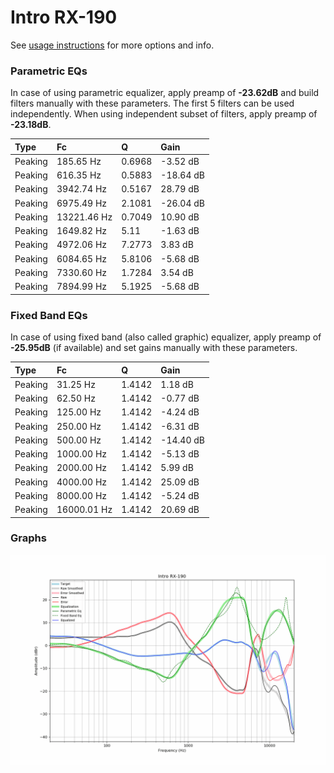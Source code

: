 # Intro RX-190
See [usage instructions](https://github.com/jaakkopasanen/AutoEq#usage) for more options and info.

### Parametric EQs
In case of using parametric equalizer, apply preamp of **-23.62dB** and build filters manually
with these parameters. The first 5 filters can be used independently.
When using independent subset of filters, apply preamp of **-23.18dB**.

| Type    | Fc          |      Q | Gain      |
|:--------|:------------|:-------|:----------|
| Peaking | 185.65 Hz   | 0.6968 | -3.52 dB  |
| Peaking | 616.35 Hz   | 0.5883 | -18.64 dB |
| Peaking | 3942.74 Hz  | 0.5167 | 28.79 dB  |
| Peaking | 6975.49 Hz  | 2.1081 | -26.04 dB |
| Peaking | 13221.46 Hz | 0.7049 | 10.90 dB  |
| Peaking | 1649.82 Hz  | 5.11   | -1.63 dB  |
| Peaking | 4972.06 Hz  | 7.2773 | 3.83 dB   |
| Peaking | 6084.65 Hz  | 5.8106 | -5.68 dB  |
| Peaking | 7330.60 Hz  | 1.7284 | 3.54 dB   |
| Peaking | 7894.99 Hz  | 5.1925 | -5.68 dB  |

### Fixed Band EQs
In case of using fixed band (also called graphic) equalizer, apply preamp of **-25.95dB**
(if available) and set gains manually with these parameters.

| Type    | Fc          |      Q | Gain      |
|:--------|:------------|:-------|:----------|
| Peaking | 31.25 Hz    | 1.4142 | 1.18 dB   |
| Peaking | 62.50 Hz    | 1.4142 | -0.77 dB  |
| Peaking | 125.00 Hz   | 1.4142 | -4.24 dB  |
| Peaking | 250.00 Hz   | 1.4142 | -6.31 dB  |
| Peaking | 500.00 Hz   | 1.4142 | -14.40 dB |
| Peaking | 1000.00 Hz  | 1.4142 | -5.13 dB  |
| Peaking | 2000.00 Hz  | 1.4142 | 5.99 dB   |
| Peaking | 4000.00 Hz  | 1.4142 | 25.09 dB  |
| Peaking | 8000.00 Hz  | 1.4142 | -5.24 dB  |
| Peaking | 16000.01 Hz | 1.4142 | 20.69 dB  |

### Graphs
![](./Intro%20RX-190.png)